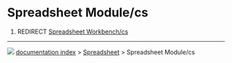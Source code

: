 # Spreadsheet Module/cs
1.  REDIRECT [Spreadsheet Workbench/cs](Spreadsheet_Workbench/cs.md)



---
![](images/Button_right.svg) [documentation index](../README.md) > [Spreadsheet](Spreadsheet_Workbench.md) > Spreadsheet Module/cs
